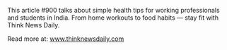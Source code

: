 This article #900 talks about simple health tips for working professionals and students in India. From home workouts to food habits — stay fit with Think News Daily.

Read more at: www.thinknewsdaily.com